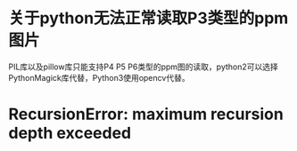 # 关于python无法正常读取P3类型的ppm图片
PIL库以及pillow库只能支持P4 P5 P6类型的ppm图的读取，python2可以选择PythonMagick库代替，Python3使用opencv代替。

# RecursionError: maximum recursion depth exceeded